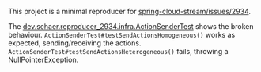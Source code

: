 This project is a minimal reproducer for
[spring-cloud-stream/issues/2934](https://github.com/spring-cloud/spring-cloud-stream/issues/2934).

The [dev.schaer.reproducer_2934.infra.ActionSenderTest](https://github.com/martyschaer/reproducer_2934/blob/main/src/test/java/dev/schaer/reproducer_2934/infra/ActionSenderTest.java)
shows the broken behaviour.
`ActionSenderTest#testSendActionsHomogeneous()` works as expected, sending/receiving the actions.
`ActionSenderTest#testSendActionsHeterogeneous()` fails, throwing a NullPointerException.
